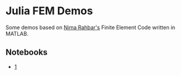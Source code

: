 # Julia FEM Demos
Some demos based on [Nima Rahbar's](http://users.wpi.edu/~nrahbar) Finite Element Code written in MATLAB.

## Notebooks
* [1](http://nbviewer.ipython.org/github/sjkelly/Julia-FEM-demos/blob/master/big_truss_demo.ipynb)

